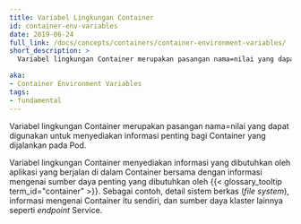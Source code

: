 ```yaml
---
title: Variabel Lingkungan Container
id: container-env-variables
date: 2019-06-24
full_link: /docs/concepts/containers/container-environment-variables/
short_description: >
  Variabel lingkungan Container merupakan pasangan nama=nilai yang dapat digunakan untuk menyediakan informasi penting bagi Container yang dijalankan pada Pod.

aka:
- Container Environment Variables
tags:
- fundamental
---
```

Variabel lingkungan Container merupakan pasangan nama=nilai yang dapat digunakan untuk menyediakan informasi penting bagi Container yang dijalankan pada Pod.

<!--more-->

Variabel lingkungan Container menyediakan informasi yang dibutuhkan oleh aplikasi yang berjalan di dalam Container bersama dengan informasi mengenai sumber daya penting yang dibutuhkan oleh {{< glossary_tooltip term_id="container" >}}. Sebagai contoh, detail sistem berkas (_file system_), informasi mengenai Container itu sendiri, dan sumber daya klaster lainnya seperti _endpoint_ Service.
